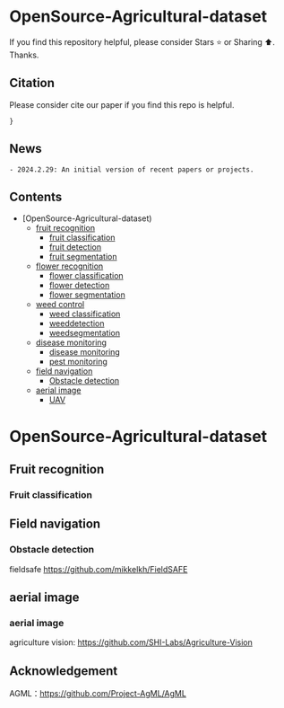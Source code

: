 # OpenSource-Agricultural-dataset

If you find this repository helpful, please consider Stars ⭐ or Sharing ⬆️. Thanks.

## Citation
Please consider cite our paper if you find this repo is helpful.
```
}
```

## News
```
- 2024.2.29: An initial version of recent papers or projects.
```

## Contents

* [OpenSource-Agricultural-dataset)
  * [fruit recognition](#fruit-recognition)
    * [fruit classification](#fruit-classification)
    * [fruit detection](#fruit-classification)
    * [fruit segmentation](#fruit-classification)
  * [flower recognition](#flower-recognition)
    * [flower classification](#Fruit-classification)
    * [flower detection](#Fruit-classification)
    * [flower segmentation](#Fruit-classification)
  * [weed control](#Fruit-recognition)
    * [weed classification](#Fruit-classification)
    * [weeddetection](#Fruit-classification)
    * [weedsegmentation](#Fruit-classification)
  * [disease monitoring](#disease-control)
    * [disease monitoring](#disease-monitoring)
    * [pest monitoring](#pest-monitoring)
  * [field navigation](#field-navigation)
    * [Obstacle detection](#Obstacle-detection)
  * [aerial image](#aerial-imaging)
    * [UAV](#UAV-image)


# OpenSource-Agricultural-dataset
## Fruit recognition
### Fruit classification





## Field navigation
### Obstacle detection
fieldsafe https://github.com/mikkelkh/FieldSAFE


## aerial image
### aerial image

agriculture vision: https://github.com/SHI-Labs/Agriculture-Vision



## Acknowledgement
AGML：https://github.com/Project-AgML/AgML

